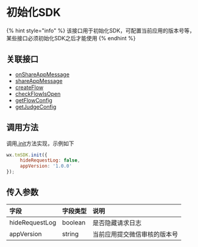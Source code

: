 # 初始化SDK

{% hint style="info" %}
该接口用于初始化SDK，可配置当前应用的版本号等，某些接口必须初始化SDK之后才能使用
{% endhint %}

## **关联接口**

* [onShareAppMessage](dev-sharing/onshareappmessage.md)
* [shareAppMessage](dev-sharing/shareappmessage.md)
* [createFlow](../../mai-liang-zhu-shou-1/ji-shu-zhi-nan/zhu-jian-hua/createflow/)
* [checkFlowIsOpen](../../mai-liang-zhu-shou-1/ji-shu-zhi-nan/zhu-jian-hua/get-ad-position-status.md)
* [getFlowConfig](../../mai-liang-zhu-shou-1/ji-shu-zhi-nan/zhu-jian-hua/api/get-ad-position-config.md)
* [getJudgeConfig](function-switch.md)

## **调用方法**

调用[.init](../../mai-liang-zhu-shou-1/ji-shu-zhi-nan/init.md)方法实现，示例如下

```javascript
wx.tmSDK.init({
     hideRequestLog: false,
     appVersion: '1.0.0'
});
```

## **传入参数**

| 字段 | 字段类型 | 说明 |
| :--- | :--- | :--- |
| hideRequestLog | boolean | 是否隐藏请求日志 |
| appVersion | string | 当前应用提交微信审核的版本号 |

